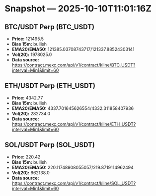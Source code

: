 # Snapshot — 2025-10-10T11:01:16Z

## BTC/USDT Perp (BTC_USDT)
- **Price:** 121495.5
- **Bias 15m:** bullish
- **EMA20/EMA50:** 121385.03708743717/121337.88524303141
- **Vol(20):** 1978025.0
- **Data source:** https://contract.mexc.com/api/v1/contract/kline/BTC_USDT?interval=Min1&limit=60

## ETH/USDT Perp (ETH_USDT)
- **Price:** 4342.77
- **Bias 15m:** bullish
- **EMA20/EMA50:** 4337.701645626554/4332.311858407936
- **Vol(20):** 282734.0
- **Data source:** https://contract.mexc.com/api/v1/contract/kline/ETH_USDT?interval=Min1&limit=60

## SOL/USDT Perp (SOL_USDT)
- **Price:** 220.42
- **Bias 15m:** bullish
- **EMA20/EMA50:** 220.11748908055057/219.8719114962494
- **Vol(20):** 662138.0
- **Data source:** https://contract.mexc.com/api/v1/contract/kline/SOL_USDT?interval=Min1&limit=60
